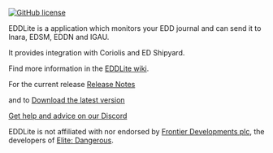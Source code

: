 [![GitHub license](https://img.shields.io/badge/license-Apache%202-blue.svg)](https://raw.githubusercontent.com/EDDiscovery/EDDiscovery/master/LICENSE.md)

EDDLite is a application which monitors your EDD journal and can send it to Inara, EDSM, EDDN and IGAU.

It provides integration with Coriolis and ED Shipyard.

Find more information in the [EDDLite wiki](https://github.com/EDDiscovery/EDDLite/wiki).

For the current release [Release Notes](https://github.com/EDDiscovery/EDDLite/releases)

and to [Download the latest version](https://github.com/EDDiscovery/EDDLite/releases/latest)

[Get help and advice on our Discord](https://discord.gg/uBq3UHq)

EDDLite is not affiliated with nor endorsed by [Frontier Developments plc](http://frontier.co.uk/), the developers of [Elite: Dangerous](https://www.elitedangerous.com/).
